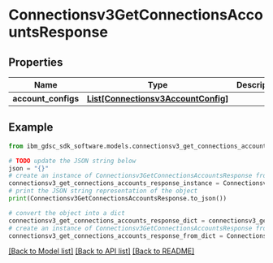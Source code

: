 # Connectionsv3GetConnectionsAccountsResponse


## Properties

Name | Type | Description | Notes
------------ | ------------- | ------------- | -------------
**account_configs** | [**List[Connectionsv3AccountConfig]**](Connectionsv3AccountConfig.md) |  | [optional] 

## Example

```python
from ibm_gdsc_sdk_software.models.connectionsv3_get_connections_accounts_response import Connectionsv3GetConnectionsAccountsResponse

# TODO update the JSON string below
json = "{}"
# create an instance of Connectionsv3GetConnectionsAccountsResponse from a JSON string
connectionsv3_get_connections_accounts_response_instance = Connectionsv3GetConnectionsAccountsResponse.from_json(json)
# print the JSON string representation of the object
print(Connectionsv3GetConnectionsAccountsResponse.to_json())

# convert the object into a dict
connectionsv3_get_connections_accounts_response_dict = connectionsv3_get_connections_accounts_response_instance.to_dict()
# create an instance of Connectionsv3GetConnectionsAccountsResponse from a dict
connectionsv3_get_connections_accounts_response_from_dict = Connectionsv3GetConnectionsAccountsResponse.from_dict(connectionsv3_get_connections_accounts_response_dict)
```
[[Back to Model list]](../README.md#documentation-for-models) [[Back to API list]](../README.md#documentation-for-api-endpoints) [[Back to README]](../README.md)


